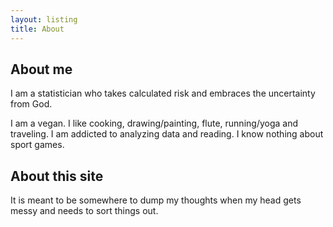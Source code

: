 ```yaml
---
layout: listing
title: About
---
```


## About me ##

I am a statistician who takes calculated risk and embraces the uncertainty from God. 

I am a vegan. I like cooking, drawing/painting, flute, running/yoga and traveling. I am addicted to analyzing data and reading. I know nothing about sport games.

## About this site ##
It is meant to be somewhere to dump my thoughts when my head gets messy and needs to sort things out.
